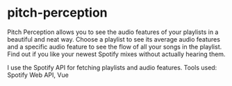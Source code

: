 # pitch-perception

Pitch Perception allows you to see the audio features of your playlists in a beautiful and neat way. 
Choose a playlist to see its average audio features and a specific
audio feature to see the flow of all your songs in the playlist.
Find out if you like your newest Spotify mixes without actually hearing them. 

I use the Spotify API for fetching playlists and audio features.
Tools used: Spotify Web API, Vue
